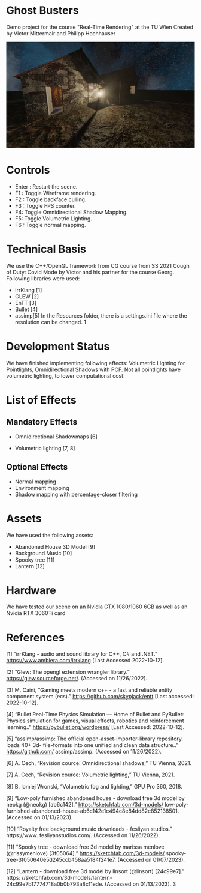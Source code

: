# Ghost Busters
Demo project for the course "Real-Time Rendering" at the TU Wien
Created by Victor Mittermair and Philipp Hochhauser

<img src="images/screenshot-ghostbusters.png">

# Controls
- Enter : Restart the scene.
- F1 : Toggle Wireframe rendering.
- F2 : Toggle backface culling.
- F3 : Toggle FPS counter.
- F4: Toggle Omnidirectional Shadow Mapping.
- F5: Toggle Volumetric Lighting.
- F6 : Toggle normal mapping.
# Technical Basis
We use the C++/OpenGL framework from CG course from SS 2021 Cough of Duty:
Covid Mode by Victor and his partner for the course Georg. Following libraries were
used:
- irrKlang [1]
- GLEW [2]
- EnTT [3]
- Bullet [4]
- assimp[5]
In the Resources folder, there is a settings.ini file where the resolution can be changed.
1
# Development Status
We have finished implementing following effects: Volumetric Lighting for Pointlights,
Omnidirectional Shadows with PCF. Not all pointlights have volumetric lighting, to
lower computational cost.
# List of Effects
## Mandatory Effects
- Omnidirectional Shadowmaps [6]

- Volumetric lighting [7, 8]
## Optional Effects
- Normal mapping
- Environment mapping
- Shadow mapping with percentage-closer filtering
# Assets
We have used the following assets:
- Abandoned House 3D Model [9]
- Background Music [10]
- Spooky tree [11]
- Lantern [12]
# Hardware
We have tested our scene on an Nvidia GTX 1080/1060 6GB as well as an Nvidia RTX
3060Ti card

# References
[1] “irrKlang - audio and sound library for C++, C# and .NET.”
https://www.ambiera.com/irrklang [Last Accessed 2022-10-12].

[2] “Glew: The opengl extension wrangler library.” https://glew.sourceforge.net/.
(Accessed on 11/26/2022).


[3] M. Caini, “Gaming meets modern c++ - a fast and reliable entity component system
(ecs).” https://github.com/skypjack/entt [Last accessed: 2022-10-12].

[4] “Bullet Real-Time Physics Simulation — Home of Bullet and PyBullet: Physics
simulation for games, visual effects, robotics and reinforcement learning..”
https://pybullet.org/wordpress/ [Last Accessed: 2022-10-12].

[5] “assimp/assimp: The official open-asset-importer-library repository. loads 40+ 3d-
file-formats into one unified and clean data structure..” https://github.com/
assimp/assimp. (Accessed on 11/26/2022).

[6] A. Cech, “Revision cource: Omnidirectional shadows,” TU Vienna, 2021.

[7] A. Cech, “Revision cource: Volumetric lighting,” TU Vienna, 2021.

[8] B. lomiej Wronski, “Volumetric fog and lighting,” GPU Pro 360, 2018.

[9] “Low-poly furnished abandoned house - download free 3d model
by neokg (@neokg) [ab6c142].” https://sketchfab.com/3d-models/
low-poly-furnished-abandoned-house-ab6c142e1c494c8e84dd82c852138501.
(Accessed on 01/13/2023).

[10] “Royalty free background music downloads - fesliyan studios.” https://www.
fesliyanstudios.com/. (Accessed on 11/26/2022).

[11] “Spooky tree - download free 3d model by marissa menlove
(@rissymenlove) [3f05064].” https://sketchfab.com/3d-models/
spooky-tree-3f050640e5d245ccb458aa5184f241e7. (Accessed on 01/07/2023).

[12] “Lantern - download free 3d model by linsort (@linsort) [24c99e7].” https:
//sketchfab.com/3d-models/lantern-24c99e7b17774718a0b0b793a8c11ede.
(Accessed on 01/13/2023).
3
